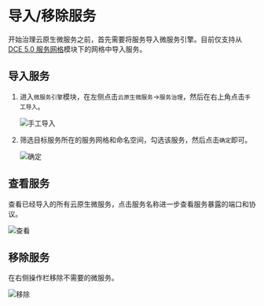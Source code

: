# 导入/移除服务

开始治理云原生微服务之前，首先需要将服务导入微服务引擎。目前仅支持从 [DCE 5.0 服务网格](../../mspider/intro/index.md)模块下的网格中导入服务。

## 导入服务

1. 进入`微服务引擎`模块，在左侧点击`云原生微服务`->`服务治理`，然后在右上角点击`手工导入`。

    ![手工导入](https://docs.daocloud.io/daocloud-docs-images/docs/zh/docs/skoala/images/cloudms-import01.png)

2. 筛选目标服务所在的服务网格和命名空间，勾选该服务，然后点击`确定`即可。

    ![确定](https://docs.daocloud.io/daocloud-docs-images/docs/zh/docs/skoala/images/cloudms-import02.png)

## 查看服务

查看已经导入的所有云原生微服务，点击服务名称进一步查看服务暴露的端口和协议。

![查看](https://docs.daocloud.io/daocloud-docs-images/docs/zh/docs/skoala/images/cloudms-import04.png)

## 移除服务

在右侧操作栏移除不需要的微服务。

![移除](https://docs.daocloud.io/daocloud-docs-images/docs/zh/docs/skoala/images/cloudms-import03.png)
